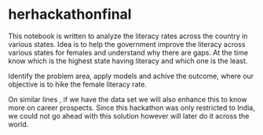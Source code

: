 # herhackathonfinal

This notebook is written to analyze the literacy rates across the country in various states. Idea is to help the government improve the literacy across various states for females and understand why there are gaps. At the time know which is the highest state having literacy and which one is the least.

Identify the problem area, apply models and achive the outcome, where our objective is to hike the female literacy rate.

On similar lines , if we have the data set we will also enhance this to know more on career prospects. Since this hackathon was only restricted to India, we could not go ahead with this solution however will later do it across the world.

